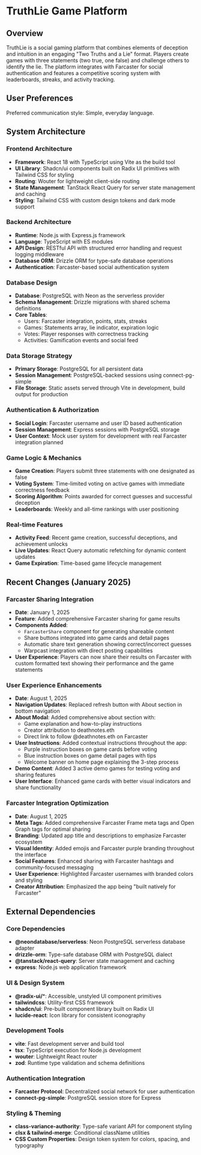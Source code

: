 # TruthLie Game Platform

## Overview

TruthLie is a social gaming platform that combines elements of deception and intuition in an engaging "Two Truths and a Lie" format. Players create games with three statements (two true, one false) and challenge others to identify the lie. The platform integrates with Farcaster for social authentication and features a competitive scoring system with leaderboards, streaks, and activity tracking.

## User Preferences

Preferred communication style: Simple, everyday language.

## System Architecture

### Frontend Architecture
- **Framework**: React 18 with TypeScript using Vite as the build tool
- **UI Library**: Shadcn/ui components built on Radix UI primitives with Tailwind CSS for styling
- **Routing**: Wouter for lightweight client-side routing
- **State Management**: TanStack React Query for server state management and caching
- **Styling**: Tailwind CSS with custom design tokens and dark mode support

### Backend Architecture
- **Runtime**: Node.js with Express.js framework
- **Language**: TypeScript with ES modules
- **API Design**: RESTful API with structured error handling and request logging middleware
- **Database ORM**: Drizzle ORM for type-safe database operations
- **Authentication**: Farcaster-based social authentication system

### Database Design
- **Database**: PostgreSQL with Neon as the serverless provider
- **Schema Management**: Drizzle migrations with shared schema definitions
- **Core Tables**:
  - Users: Farcaster integration, points, stats, streaks
  - Games: Statements array, lie indicator, expiration logic
  - Votes: Player responses with correctness tracking
  - Activities: Gamification events and social feed

### Data Storage Strategy
- **Primary Storage**: PostgreSQL for all persistent data
- **Session Management**: PostgreSQL-backed sessions using connect-pg-simple
- **File Storage**: Static assets served through Vite in development, build output for production

### Authentication & Authorization
- **Social Login**: Farcaster username and user ID based authentication
- **Session Management**: Express sessions with PostgreSQL storage
- **User Context**: Mock user system for development with real Farcaster integration planned

### Game Logic & Mechanics
- **Game Creation**: Players submit three statements with one designated as false
- **Voting System**: Time-limited voting on active games with immediate correctness feedback
- **Scoring Algorithm**: Points awarded for correct guesses and successful deception
- **Leaderboards**: Weekly and all-time rankings with user positioning

### Real-time Features
- **Activity Feed**: Recent game creation, successful deceptions, and achievement unlocks
- **Live Updates**: React Query automatic refetching for dynamic content updates
- **Game Expiration**: Time-based game lifecycle management

## Recent Changes (January 2025)

### Farcaster Sharing Integration
- **Date**: January 1, 2025
- **Feature**: Added comprehensive Farcaster sharing for game results
- **Components Added**: 
  - `FarcasterShare` component for generating shareable content
  - Share buttons integrated into game cards and detail pages
  - Automatic share text generation showing correct/incorrect guesses
  - Warpcast integration with direct posting capabilities
- **User Experience**: Players can now share their results on Farcaster with custom formatted text showing their performance and the game statements

### User Experience Enhancements
- **Date**: August 1, 2025
- **Navigation Updates**: Replaced refresh button with About section in bottom navigation
- **About Modal**: Added comprehensive about section with:
  - Game explanation and how-to-play instructions
  - Creator attribution to deathnotes.eth
  - Direct link to follow @deathnotes.eth on Farcaster
- **User Instructions**: Added contextual instructions throughout the app:
  - Purple instruction boxes on game cards before voting
  - Blue instruction boxes on game detail pages with tips
  - Welcome banner on home page explaining the 3-step process
- **Demo Content**: Added 3 active demo games for testing voting and sharing features
- **User Interface**: Enhanced game cards with better visual indicators and share functionality

### Farcaster Integration Optimization
- **Date**: August 1, 2025
- **Meta Tags**: Added comprehensive Farcaster Frame meta tags and Open Graph tags for optimal sharing
- **Branding**: Updated app title and descriptions to emphasize Farcaster ecosystem
- **Visual Identity**: Added emojis and Farcaster purple branding throughout the interface
- **Social Features**: Enhanced sharing with Farcaster hashtags and community-focused messaging
- **User Experience**: Highlighted Farcaster usernames with branded colors and styling
- **Creator Attribution**: Emphasized the app being "built natively for Farcaster"

## External Dependencies

### Core Dependencies
- **@neondatabase/serverless**: Neon PostgreSQL serverless database adapter
- **drizzle-orm**: Type-safe database ORM with PostgreSQL dialect
- **@tanstack/react-query**: Server state management and caching
- **express**: Node.js web application framework

### UI & Design System
- **@radix-ui/***: Accessible, unstyled UI component primitives
- **tailwindcss**: Utility-first CSS framework
- **shadcn/ui**: Pre-built component library built on Radix UI
- **lucide-react**: Icon library for consistent iconography

### Development Tools
- **vite**: Fast development server and build tool
- **tsx**: TypeScript execution for Node.js development
- **wouter**: Lightweight React router
- **zod**: Runtime type validation and schema definitions

### Authentication Integration
- **Farcaster Protocol**: Decentralized social network for user authentication
- **connect-pg-simple**: PostgreSQL session store for Express

### Styling & Theming
- **class-variance-authority**: Type-safe variant API for component styling
- **clsx & tailwind-merge**: Conditional className utilities
- **CSS Custom Properties**: Design token system for colors, spacing, and typography